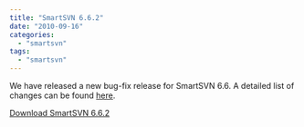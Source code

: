 ```yaml
---
title: "SmartSVN 6.6.2"
date: "2010-09-16"
categories: 
  - "smartsvn"
tags: 
  - "smartsvn"
---
```


We have released a new bug-fix release for SmartSVN 6.6. A detailed list of changes can be found [here](http://www.syntevo.com/smartsvn/changelog.txt).

[Download SmartSVN 6.6.2](http://www.syntevo.com/smartsvn/download.html)
